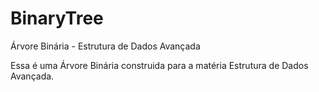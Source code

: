 # BinaryTree
Árvore Binária - Estrutura de Dados Avançada

Essa é uma Árvore Binária construida para a matéria Estrutura de Dados Avançada.
